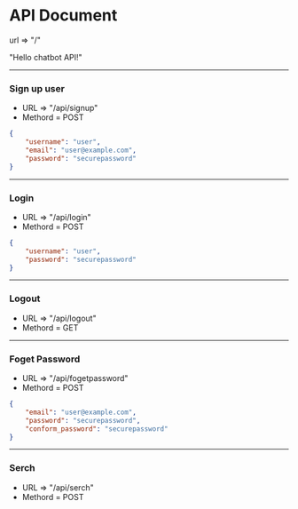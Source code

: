 # API Document

url => "/"

"Hello chatbot API!"
___

### Sign up user
* URL => "/api/signup" 
* Methord = POST
~~~json
{
    "username": "user",
    "email": "user@example.com",
    "password": "securepassword"
}
~~~

___

### Login
* URL => "/api/login"
* Methord = POST
~~~json
{
    "username": "user",
    "password": "securepassword"
}
~~~

___

### Logout
* URL => "/api/logout"
* Methord = GET

___

### Foget Password
* URL => "/api/fogetpassword"
* Methord = POST
~~~json
{
    "email": "user@example.com",
    "password": "securepassword",
    "conform_password": "securepassword"
}
~~~

___

### Serch
* URL => "/api/serch"
* Methord = POST
~~~json

~~~